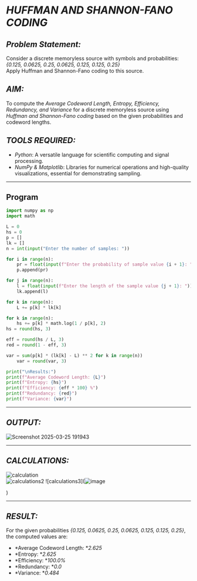 # *HUFFMAN AND SHANNON-FANO CODING*  

## *Problem Statement:*  
Consider a discrete memoryless source with symbols and probabilities:  
*{0.125, 0.0625, 0.25, 0.0625, 0.125, 0.125, 0.25}*  
Apply Huffman and Shannon-Fano coding to this source.  

## *AIM:*  
To compute the *Average Codeword Length, Entropy, Efficiency, Redundancy, and Variance* for a discrete memoryless source using *Huffman and Shannon-Fano coding* based on the given probabilities and codeword lengths.  

## *TOOLS REQUIRED:*  
- *Python*: A versatile language for scientific computing and signal processing.  
- *NumPy & Matplotlib*: Libraries for numerical operations and high-quality visualizations, essential for demonstrating sampling.  

---
## Program
```python
import numpy as np
import math

L = 0
hs = 0
p = []
lk = []
n = int(input("Enter the number of samples: "))

for i in range(n):
    pr = float(input(f"Enter the probability of sample value {i + 1}: "))  
    p.append(pr)

for j in range(n):
    l = float(input(f"Enter the length of the sample value {j + 1}: "))  
    lk.append(l)

for k in range(n):
    L += p[k] * lk[k]

for k in range(n):
    hs += p[k] * math.log(1 / p[k], 2)
hs = round(hs, 3)

eff = round(hs / L, 3)
red = round(1 - eff, 3)

var = sum(p[k] * (lk[k] - L) ** 2 for k in range(n))
    var = round(var, 3)

print("\nResults:")
print(f"Average Codeword Length: {L}")
print(f"Entropy: {hs}")
print(f"Efficiency: {eff * 100} %")
print(f"Redundancy: {red}")
print(f"Variance: {var}")
```


---

## *OUTPUT:*  
![Screenshot 2025-03-25 191943](https://github.com/user-attachments/assets/efa46457-a3cc-4c5a-b3c2-4795c1ed616c)  

---

## *CALCULATIONS:*  
![calculation](![image](https://github.com/user-attachments/assets/697c31ff-74c8-4ca0-95b0-8956f9625fd4)
)  
![calculations2](![image](https://github.com/user-attachments/assets/664e84c0-b49f-4f6b-b4ee-c3fbdefbfd5a)
) 
![calculations3](![image](https://github.com/user-attachments/assets/fa5d149b-dde1-438d-8c3c-243ebdcb6179)

) 

---

## *RESULT:*  
For the given probabilities *{0.125, 0.0625, 0.25, 0.0625, 0.125, 0.125, 0.25}*, the computed values are:  
- *Average Codeword Length: **2.625*  
- *Entropy: **2.625*  
- *Efficiency: **100.0%*  
- *Redundancy: **0.0*  
- *Variance: **0.484*
